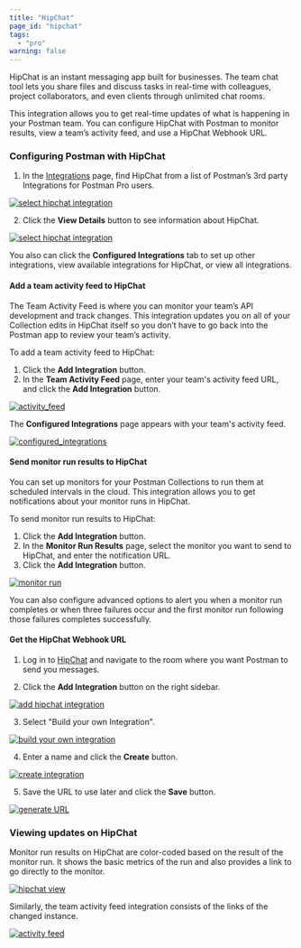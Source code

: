 ```yaml
---
title: "HipChat"
page_id: "hipchat"
tags: 
  - "pro"
warning: false
---
```


HipChat is an instant messaging app built for businesses. The team chat tool lets you share files and discuss tasks in real-time with colleagues, project collaborators, and even clients through unlimited chat rooms. 

This integration allows you to get real-time updates of what is happening in your Postman team. You can configure HipChat with Postman to monitor results, view a team’s activity feed, and use a HipChat Webhook URL.

### Configuring Postman with HipChat

1. In the [Integrations](https://go.postman.co/dashboard/integrations) page, find HipChat from a list of Postman’s 3rd party Integrations for Postman Pro users.

[![select hipchat integration](https://s3.amazonaws.com/postman-static-getpostman-com/postman-docs/integrations-hipchat.png)](https://s3.amazonaws.com/postman-static-getpostman-com/postman-docs/integrations-hipchat.png)

<ol start="2">
  <li>
    Click the <b>View Details</b> button to see information about HipChat.</li>
</ol>

[![select hipchat integration](https://s3.amazonaws.com/postman-static-getpostman-com/postman-docs/WS-integrations-hipchat-confIntegrations.png)](https://s3.amazonaws.com/postman-static-getpostman-com/postman-docs/WS-integrations-hipchat-confIntegrations.png)

You also can click the **Configured Integrations** tab to set up other integrations, view available integrations for HipChat, or view all integrations.


#### Add a team activity feed to HipChat

The Team Activity Feed is where you can monitor your team’s API development and track changes. This integration updates you on all of your Collection edits in HipChat itself so you don’t have to go back into the Postman app to review your team’s activity.

To add a team activity feed to HipChat:
1. Click the **Add Integration** button.
2. In the **Team Activity Feed** page, enter your team's activity feed URL, and click the **Add Integration** button.

[![activity_feed ](https://s3.amazonaws.com/postman-static-getpostman-com/postman-docs/WS-integrations-hipchat-teamactivityFeed.png)](https://s3.amazonaws.com/postman-static-getpostman-com/postman-docs/WS-integrations-hipchat-teamactivityFeed.png)

The **Configured Integrations** page appears with your team's activity feed.

[![configured_integrations ](https://s3.amazonaws.com/postman-static-getpostman-com/postman-docs/WS-integrations-hipchat-configuredIntegrations.png)](https://s3.amazonaws.com/postman-static-getpostman-com/postman-docs/WS-integrations-hipchat-configuredIntegrations.png)

#### Send monitor run results to HipChat

You can set up monitors for your Postman Collections to run them at scheduled intervals in the cloud. This integration allows you to get notifications about your monitor runs in HipChat.

To send monitor run results to HipChat:
1. Click the **Add Integration** button.
2. In the **Monitor Run Results** page, select the monitor you want to send to HipChat, and enter the notification URL.
3. Click the **Add Integration** button.

[![monitor run ](https://s3.amazonaws.com/postman-static-getpostman-com/postman-docs/WS-integrations-hipchat-monitorRun1.png)](https://s3.amazonaws.com/postman-static-getpostman-com/postman-docs/WS-integrations-hipchat-monitorRun1.png)

You can also configure advanced options to alert you when a monitor run completes or when three failures occur and the first monitor run following those failures completes successfully.

#### Get the HipChat Webhook URL

1. Log in to [HipChat](https://www.hipchat.com/sign_in) and navigate to the room where you want Postman to     send you messages. 

2. Click the **Add Integration** button on the right sidebar.

[![add hipchat integration](https://s3.amazonaws.com/postman-static-getpostman-com/postman-docs/58856804.png)](https://s3.amazonaws.com/postman-static-getpostman-com/postman-docs/58856804.png)

<ol start="3">
  <li>Select "Build your own Integration".</li>
</ol>

[![build your own integration](https://s3.amazonaws.com/postman-static-getpostman-com/postman-docs/58856838.png)](https://s3.amazonaws.com/postman-static-getpostman-com/postman-docs/58856838.png)

<ol start="4">
  <li>
Enter a name and click the <b>Create</b> button.</li>
</ol>

[![create integration](https://s3.amazonaws.com/postman-static-getpostman-com/postman-docs/58856857.png)](https://s3.amazonaws.com/postman-static-getpostman-com/postman-docs/58856857.png)

<ol start="5">
  <li>
Save the URL to use later and click the <b>Save</b> button.</li>
</ol>

[![generate URL](https://s3.amazonaws.com/postman-static-getpostman-com/postman-docs/58856916.png)](https://s3.amazonaws.com/postman-static-getpostman-com/postman-docs/58856916.png)


### Viewing updates on HipChat

Monitor run results on HipChat are color-coded based on the result of the monitor run. It shows the basic metrics of the run and also provides a link to go directly to the monitor.

[![hipchat view](https://s3.amazonaws.com/postman-static-getpostman-com/postman-docs/58857265.png)](https://s3.amazonaws.com/postman-static-getpostman-com/postman-docs/58857265.png)

Similarly, the team activity feed integration consists of the links of the changed instance.

[![activity feed](https://s3.amazonaws.com/postman-static-getpostman-com/postman-docs/hipchat-activity-feed2.png)](https://s3.amazonaws.com/postman-static-getpostman-com/postman-docs/hipchat-activity-feed2.png)

